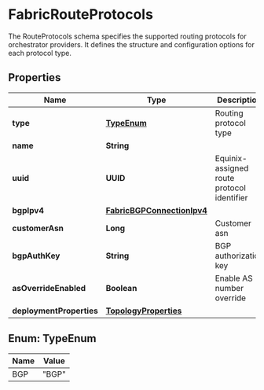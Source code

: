 

# FabricRouteProtocols

The RouteProtocols schema specifies the supported routing protocols for orchestrator providers. It defines the structure and configuration options for each protocol type. 

## Properties

| Name | Type | Description | Notes |
|------------ | ------------- | ------------- | -------------|
|**type** | [**TypeEnum**](#TypeEnum) | Routing protocol type |  |
|**name** | **String** |  |  [optional] |
|**uuid** | **UUID** | Equinix-assigned route protocol identifier |  [optional] |
|**bgpIpv4** | [**FabricBGPConnectionIpv4**](FabricBGPConnectionIpv4.md) |  |  |
|**customerAsn** | **Long** | Customer asn |  |
|**bgpAuthKey** | **String** | BGP authorization key |  |
|**asOverrideEnabled** | **Boolean** | Enable AS number override |  [optional] |
|**deploymentProperties** | [**TopologyProperties**](TopologyProperties.md) |  |  [optional] |



## Enum: TypeEnum

| Name | Value |
|---- | -----|
| BGP | &quot;BGP&quot; |



